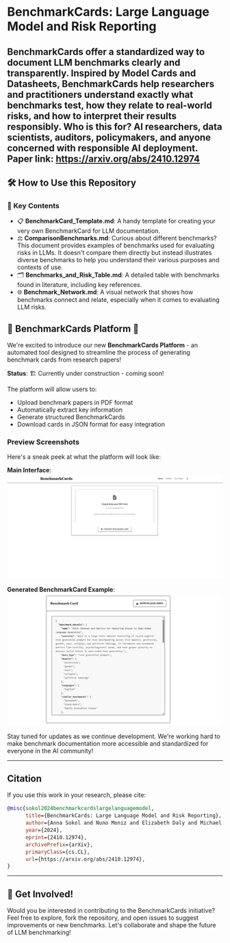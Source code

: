 # BenchmarkCards: Large Language Model and Risk Reporting 
BenchmarkCards offer a standardized way to document LLM benchmarks clearly and transparently. Inspired by Model Cards and Datasheets, BenchmarkCards help researchers and practitioners understand exactly what benchmarks test, how they relate to real-world risks, and how to interpret their results responsibly.
Who is this for? AI researchers, data scientists, auditors, policymakers, and anyone concerned with responsible AI deployment.
Paper link: https://arxiv.org/abs/2410.12974
---
## 🛠️ How to Use this Repository
### 🔗 Key Contents
- 📋 **BenchmarkCard_Template.md**: A handy template for creating your very own BenchmarkCard for LLM documentation. 
- ⚖️ **ComparisonBenchmarks.md**: Curious about different benchmarks? This document provides examples of benchmarks used for evaluating risks in LLMs. It doesn't compare them directly but instead illustrates diverse benchmarks to help you understand their various purposes and contexts of use. 
- 🗂 **Benchmarks_and_Risk_Table.md**: A detailed table with benchmarks found in literature, including key references.
- 🌐 **Benchmark_Network.md**:  A visual network that shows how benchmarks connect and relate, especially when it comes to evaluating LLM risks.

## 🚧 BenchmarkCards Platform 🚧

We're excited to introduce our new **BenchmarkCards Platform** - an automated tool designed to streamline the process of generating benchmark cards from research papers! 

**Status**: 🏗️ Currently under construction - coming soon!

The platform will allow users to:
- Upload benchmark papers in PDF format
- Automatically extract key information 
- Generate structured BenchmarkCards
- Download cards in JSON format for easy integration

### Preview Screenshots

Here's a sneak peek at what the platform will look like:

**Main Interface**:
![BenchmarkCards Platform Interface](screenshots/interface.png)

**Generated BenchmarkCard Example**:
![Generated BenchmarkCard](screenshots/example_card.png)

Stay tuned for updates as we continue development. We're working hard to make benchmark documentation more accessible and standardized for everyone in the AI community!

---
## Citation
If you use this work in your research, please cite:
```bibtex
@misc{sokol2024benchmarkcardslargelanguagemodel,
      title={BenchmarkCards: Large Language Model and Risk Reporting}, 
      author={Anna Sokol and Nuno Moniz and Elizabeth Daly and Michael Hind and Nitesh Chawla},
      year={2024},
      eprint={2410.12974},
      archivePrefix={arXiv},
      primaryClass={cs.CL},
      url={https://arxiv.org/abs/2410.12974}, 
}
```
---
## 🤝 **Get Involved!**
Would you be interested in contributing to the BenchmarkCards initiative? Feel free to explore, fork the repository, and open issues to suggest improvements or new benchmarks. Let's collaborate and shape the future of LLM benchmarking!
